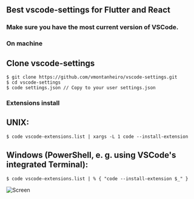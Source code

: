 ## Best vscode-settings for Flutter and React

### Make sure you have the most current version of VSCode.

### On machine

## Clone vscode-settings
```
$ git clone https://github.com/vmontanheiro/vscode-settings.git
$ cd vscode-settings
$ code settings.json // Copy to your user settings.json
```

### Extensions install
## UNIX:

```
$ code vscode-extensions.list | xargs -L 1 code --install-extension
```

## Windows (PowerShell, e. g. using VSCode's integrated Terminal):
```
$ code vscode-extensions.list | % { "code --install-extension $_" }
```

![Screen](https://raw.githubusercontent.com/vmontanheiro/vscode-settings/master/vscode.png)

